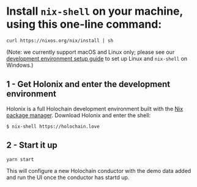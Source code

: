 # Install `nix-shell` on your machine, using this one-line command:

```
curl https://nixos.org/nix/install | sh
```

(Note: we currently support macOS and Linux only; please see our [development environment setup guide](https://developer.holochain.org/docs/install/) to set up Linux and `nix-shell` on Windows.)

## 1 - Get Holonix and enter the development environment

Holonix is a full Holochain development environment built with the [Nix package manager](https://nixos.org/nix/). Download Holonix and enter the shell:

```
$ nix-shell https://holochain.love
```

## 2 - Start it up

```
yarn start
```
This will configure a new Holochain conductor with the demo data added and run the UI once the conductor has startd up.
